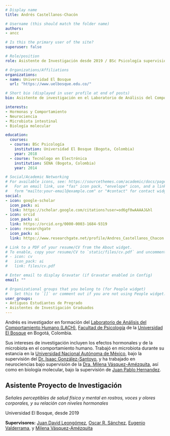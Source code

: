 ```yaml
---
# Display name
title: Andrés Castellanos-Chacón

# Username (this should match the folder name)
authors:
- ancc

# Is this the primary user of the site?
superuser: false

# Role/position
role: Asistente de Investigación desde 2019 / BSc Psicología supervisión 2017-2018

# Organizations/Affiliations
organizations:
- name: Universidad El Bosque
  url: "https://www.uelbosque.edu.co/"

# Short bio (displayed in user profile at end of posts)
bio: Asistente de investigación en el Laboratorio de Análisis del Comportamiento Humano desde 2019, y practicante de investigación entre 2017 y 2018.

interests:
- Hormonas y Comportamiento
- Neurociencia
- Microbiota intestinal
- Biología molecular

education:
  courses:
  - course: BSc Psicología
    institution: Universidad El Bosque (Bogota, Colombia)
    year: 2018
  - course: Tecnólogo en Electrónica
    institution: SENA (Bogota, Colombia)
    year: 2014

# Social/Academic Networking
# For available icons, see: https://sourcethemes.com/academic/docs/page-builder/#icons
#   For an email link, use "fas" icon pack, "envelope" icon, and a link in the
#   form "mailto:your-email@example.com" or "#contact" for contact widget.
social:
- icon: google-scholar
  icon_pack: ai
  link: https://scholar.google.com/citations?user=od6gf0wAAAAJ&hl
- icon: orcid
  icon_pack: ai
  link: https://orcid.org/0000-0003-1684-9319
- icon: researchgate
  icon_pack: ai
  link: https://www.researchgate.net/profile/Andres_Castellanos_Chacon

# Link to a PDF of your resume/CV from the About widget.
# To enable, copy your resume/CV to `static/files/cv.pdf` and uncomment the lines below.
# - icon: cv
#   icon_pack: ai
#   link: files/cv.pdf

# Enter email to display Gravatar (if Gravatar enabled in Config)
email: ""

# Organizational groups that you belong to (for People widget)
#   Set this to `[]` or comment out if you are not using People widget.
user_groups:
- Antiguos Estudiantes de Pregrado
- Asistentes de Investigación Graduados
---
```


Andrés es investigador en formación del [Laboratorio de Análisis del Comportamiento Humano (LACH)](https://sites.google.com/unbosque.edu.co/lach-es/home), [Facultad de Psicología](https://www.unbosque.edu.co/psicologia) de la [Universidad El Bosque](https://www.unbosque.edu.co/) en Bogotá, Colombia.

Sus intereses de investigación incluyen los efectos hormonales y de la microbiota en el comportamiento humano. Trabajó en microbiota durante su estancia en la [Universidad Nacional Autónoma de México](https://www.unam.mx/), bajo la supervisión del [Dr. Isaac González-Santoyo](/es/author/isaac-gonzalez-santoyo/), y ha trabajado en neurociencias bajo supervisión de la [Dra. Milena Vásquez-Amézquita](/es/author/milena-vasquez-amezquita/), así como en biología molecular, bajo la supervisión de [Juan Pablo Hernandez](https://scholar.google.es/citations?user=UjKjHNYAAAAJ&hl).

## **Asistente Proyecto de Investigación**

*Señales perceptibles de salud física y mental en rostros, voces y olores corporales, y su relación con niveles hormonales*

Universidad El Bosque, desde 2019

**Supervisores:** [Juan David Leongómez](/es/#about), [Oscar R. Sánchez](/es/author/oscar-r.-sanchez/), [Eugenio Valderrama](/es/author/eugenio-valderrama/), y [Milena Vásquez-Amézquita](/es/author/milena-vasquez-amezquita/)

